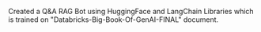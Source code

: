 Created a Q&A RAG Bot using HuggingFace and LangChain Libraries which is trained on "Databricks-Big-Book-Of-GenAI-FINAL" document.
